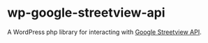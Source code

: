 # wp-google-streetview-api
A WordPress php library for interacting with [Google Streetview API](https://developers.google.com/maps/documentation/streetview/).
